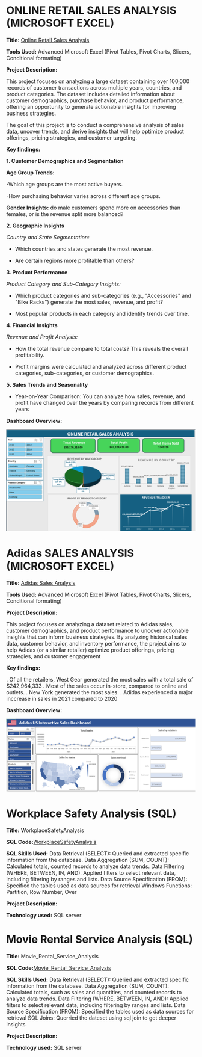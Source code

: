 # ONLINE RETAIL SALES ANALYSIS (MICROSOFT EXCEL)

**Title:** [Online Retail Sales Analysis](https://github.com/MowillsN/WilliamsN.github.io/blob/main/sales_analysis_dashboard.xlsx)

**Tools Used:** Advanced Microsoft Excel (Pivot Tables, Pivot Charts, Slicers, Conditional formating)

**Project Description:**

This project focuses on analyzing a large dataset containing over 100,000 records of customer transactions across multiple years, countries, and product categories. The dataset includes detailed information about customer demographics, purchase behavior, and product performance, offering an opportunity to generate actionable insights for improving business strategies.

The goal of this project is to conduct a comprehensive analysis of sales data, uncover trends, and derive insights that will help optimize product offerings, pricing strategies, and customer targeting.

**Key findings:**

**1.  Customer Demographics and Segmentation**

**Age Group Trends:**

-Which age groups are the most active buyers.

-How purchasing behavior varies across different age groups.

**Gender Insights:** do male customers spend more on accessories than females, or is the revenue split more balanced?

**2. Geographic Insights**

*Country and State Segmentation:* 

- Which countries and states generate the most revenue.

- Are certain regions more profitable than others?

**3. Product Performance**

*Product Category and Sub-Category Insights:*

-	Which product categories and sub-categories (e.g., "Accessories" and "Bike Racks") generate the most sales, revenue, and profit?
  
-	Most popular products in each category and identify trends over time.
  
**4. Financial Insights**

*Revenue and Profit Analysis:*
 
- How the total revenue compare to total costs? This reveals the overall profitability.
  
- Profit margins were calculated and analyzed across different product categories, sub-categories, or customer demographics.
  
**5. Sales Trends and Seasonality**

-	Year-on-Year Comparison: You can analyze how sales, revenue, and profit have changed over the years by comparing records from different years 


**Dashboard Overview:**

![Sales_Analysis](Sales_Analysis.png)


# Adidas SALES ANALYSIS (MICROSOFT EXCEL)

**Title:** [Adidas Sales Analysis](https://github.com/MowillsN/WilliamsN.github.io/blob/main/Adidas%20Sales%20Analysis%20Dashboard.xlsx)

**Tools Used:** Advanced Microsoft Excel (Pivot Tables, Pivot Charts, Slicers, Conditional formating)

**Project Description:**

This project focuses on analyzing a dataset related to Adidas sales, customer demographics, and product performance to uncover actionable insights that can inform business strategies. By analyzing historical sales data, customer behavior, and inventory performance, the project aims to help Adidas (or a similar retailer) optimize product offerings, pricing strategies, and customer engagement

**Key findings:**

. Of all the retailers, West Gear generated the most sales with a total sale of $242,964,333
. Most of the sales occur in-store, compared to online and outlets.
. New York generated the most sales.
. Adidas experienced a major inccrease in sales in 2021 compared to 2020


**Dashboard Overview:**

![Sales_Analysis](Adidas_Sales_Analysis.png)


# Workplace Safety Analysis (SQL)

**Title:** WorkplaceSafetyAnalysis

**SQL Code:**[WorkplaceSafetyAnalysis](https://github.com/MowillsN/WilliamsN.github.io/blob/main/WorkplaceSafetyAnalysis.sql)

**SQL Skills Used:** 
Data Retrieval (SELECT): Queried and extracted specific information from the database.
Data Aggregation (SUM, COUNT): Calculated totals, counted records to analyze data trends.
Data Filtering (WHERE, BETWEEN, IN, AND): Applied filters to select relevant data, including filtering by ranges and lists.
Data Source Specification (FROM): Specified the tables used as data sources for retrieval
Windows Functions: Partition, Row Number, Over

**Project Description:**

**Technology used:** SQL server


# Movie Rental Service Analysis (SQL)

**Title:** Movie_Rental_Service_Analysis

**SQL Code:**[Movie_Rental_Service_Analysis](https://github.com/MowillsN/WilliamsN.github.io/blob/main/Movie_Rental_Service_Analysis.sql)

**SQL Skills Used:** 
Data Retrieval (SELECT): Queried and extracted specific information from the database.
Data Aggregation (SUM, COUNT): Calculated totals, such as sales and quantities, and counted records to analyze data trends.
Data Filtering (WHERE, BETWEEN, IN, AND): Applied filters to select relevant data, including filtering by ranges and lists.
Data Source Specification (FROM): Specified the tables used as data sources for retrieval
SQL Joins: Querried the dateset using sql join to get deeper insights

**Project Description:**

**Technology used:** SQL server




